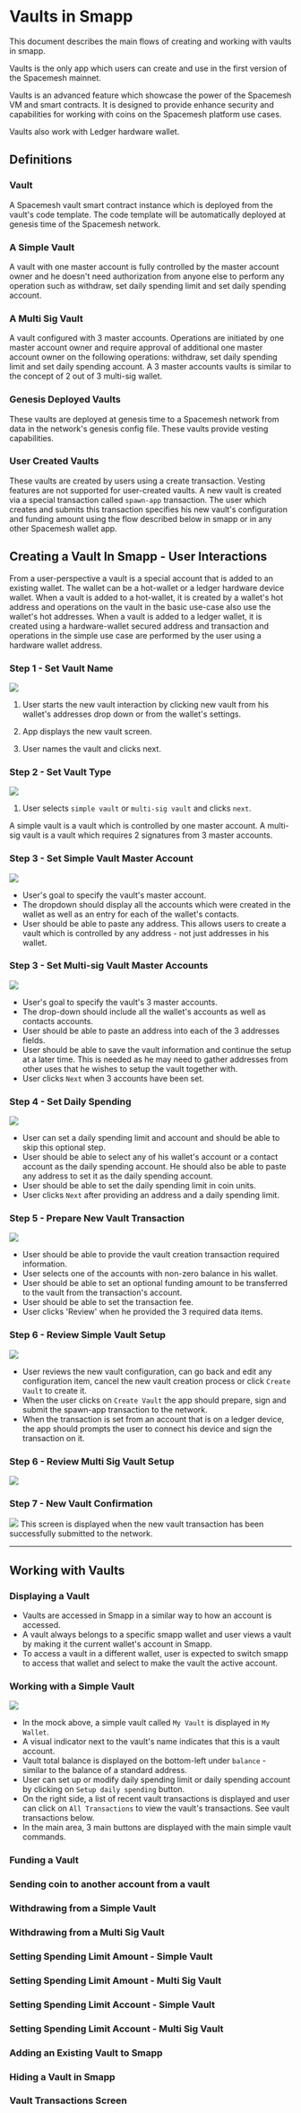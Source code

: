 # Vaults in Smapp

This document describes the main flows of creating and working with vaults in smapp.

Vaults is the only app which users can create and use in the first version of the Spacemesh mainnet.

Vaults is an advanced feature which showcase the power of the Spacemesh VM and smart contracts. It is designed to provide enhance security and capabilities for working with coins on the Spacemesh platform use cases.

Vaults also work with Ledger hardware wallet.

## Definitions

### Vault
A Spacemesh vault smart contract instance which is deployed from the vault's code template. The code template will be automatically deployed at genesis time of the Spacemesh network.

### A Simple Vault
A vault with one master account is fully controlled by the master account owner and he doesn't need authorization from anyone else to perform any operation such as withdraw, set daily spending limit and set daily spending account.

### A Multi Sig Vault
A vault configured with 3 master accounts. Operations are initiated by one master account owner and require approval of additional one master account owner on the following operations: withdraw, set daily spending limit and set daily spending account. A 3 master accounts vaults is similar to the concept of 2 out of 3 multi-sig wallet.

### Genesis Deployed Vaults
These vaults are deployed at genesis time to a Spacemesh network from data in the network's genesis config file. These vaults provide vesting capabilities.

### User Created Vaults
These vaults are created by users using a create transaction. Vesting features are not supported for user-created vaults. A new vault is created via a special transaction called `spawn-app` transaction. The user which creates and submits this transaction specifies his new vault's configuration and funding amount using the flow described below in smapp or in any other Spacemesh wallet app.

## Creating a Vault In Smapp - User Interactions

From a user-perspective a vault is a special account that is added to an existing wallet. The wallet can be a hot-wallet or a ledger hardware device wallet. When a vault is added to a hot-wallet, it is created by a wallet's hot address and operations on the vault in the basic use-case also use the wallet's hot addresses. When a vault is added to a ledger wallet, it is created using a hardware-wallet secured address and transaction and operations in the simple use case are performed by the user using a hardware wallet address.

### Step 1 - Set Vault Name
![](./resources/smart_wallet_mocks2/new_vault_step1.png)

1. User starts the new vault interaction by clicking new vault from his wallet's addresses drop down or from the wallet's settings.

2. App displays the new vault screen.

3. User names the vault and clicks next.

### Step 2 - Set Vault Type

![](./resources/smart_wallet_mocks2/new_vault_step2.png)

1. User selects `simple vault` or `multi-sig vault` and clicks `next`.

A simple vault is a vault which is controlled by one master account. A multi-sig vault is a vault which requires 2 signatures from 3 master accounts.

### Step 3 - Set Simple Vault Master Account

![](./resources/smart_wallet_mocks2/new_vault_step3.png)

- User's goal to specify the vault's master account.
- The dropdown should display all the accounts which were created in the wallet as well as an entry for each of the wallet's contacts.
- User should be able to paste any address. This allows users to create a vault which is controlled by any address - not just addresses in his wallet.

### Step 3 - Set Multi-sig Vault Master Accounts

![](./resources/smart_wallet_mocks2/new_vault_step3_rev1.png)

- User's goal to specify the vault's 3 master accounts.
- The drop-down should include all the wallet's accounts as well as contacts accounts.
- User should be able to paste an address into each of the 3 addresses fields.
- User should be able to save the vault information and continue the setup at a later time. This is needed as he may need to gather addresses from other uses that he wishes to setup the vault together with.
- User clicks `Next` when 3 accounts have been set.


### Step 4 - Set Daily Spending

![](./resources/smart_wallet_mocks2/new_vault_step4.png)
- User can set a daily spending limit and account and should be able to skip this optional step.
- User should be able to select any of his wallet's account or a contact account as the daily spending account. He should also be able to paste any address to set it as the daily spending account.
- User should be able to set the daily spending limit in coin units.
- User clicks `Next` after providing an address and a daily spending limit.


### Step 5 - Prepare New Vault Transaction

![](./resources/smart_wallet_mocks2/new_vault_step5.png)

- User should be able to provide the vault creation transaction required information.
- User selects one of the accounts with non-zero balance in his wallet.
- User should be able to set an optional funding amount to be transferred to the vault from the transaction's account.
- User should be able to set the transaction fee.
- User clicks 'Review' when he provided the 3 required data items.


### Step 6 - Review Simple Vault Setup

![](./resources/smart_wallet_mocks2/new_vault_step6.png)

- User reviews the new vault configuration, can go back and edit any configuration item, cancel the new vault creation process or click `Create Vault` to create it.
- When the user clicks on `Create Vault` the app should prepare, sign and submit the spawn-app transaction to the network.
- When the transaction is set from an account that is on a ledger device, the app should prompts the user to connect his device and sign the transaction on it.

### Step 6 - Review Multi Sig Vault Setup

![](./resources/smart_wallet_mocks2/new_vault_step6_rev1.png)


### Step 7 - New Vault Confirmation

![](./resources/smart_wallet_mocks2/new_vault_step7.png)
This screen is displayed when the new vault transaction has been successfully submitted to the network.

-----

## Working with Vaults

### Displaying a Vault
- Vaults are accessed in Smapp in a similar way to how an account is accessed.
- A vault always belongs to a specific smapp wallet and user views a vault by making it the current wallet's account in Smapp.
- To access a vault in a different wallet, user is expected to switch smapp to access that wallet and select to make the vault the active account.


### Working with a Simple Vault
![](./resources/smart_wallet_mocks2/simple_vault_main_screen.png)

- In the mock above, a simple vault called `My Vault` is displayed in `My Wallet`.
- A visual indicator next to the vault's name indicates that this is a vault account.
- Vault total balance is displayed on the bottom-left under `balance` - similar to the balance of a standard address.
- User can set up or modify daily spending limit or daily spending account by clicking on `Setup daily spending` button.
- On the right side, a list of recent vault transactions is displayed and user can click on `All Transactions` to view the vault's transactions. See vault transactions below.
- In the main area, 3 main buttons are displayed with the main simple vault commands.

### Funding a Vault

### Sending coin to another account from a vault 

### Withdrawing from a Simple Vault

### Withdrawing from a Multi Sig Vault

### Setting Spending Limit Amount - Simple Vault

### Setting Spending Limit Amount - Multi Sig Vault

### Setting Spending Limit Account - Simple Vault

### Setting Spending Limit Account - Multi Sig Vault

### Adding an Existing Vault to Smapp

### Hiding a Vault in Smapp

### Vault Transactions Screen
